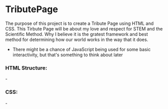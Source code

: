 # TributePage

The purpose of this project is to create a Tribute Page using HTML and CSS. This Tirbute Page will be about my love and respect for STEM and the Scientific Method. Why I believe it is the gratest framework and best method for determining how our world works in the way that it does. 

  - There might be a chance of JavaScript being used for some basic interactivity, but that's something to think about later

<h3>HTML Structure:</h3>
  - 

<h3>CSS:</h3>
  - 
